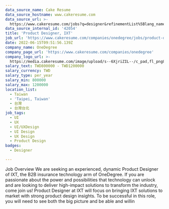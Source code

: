 ```yaml
---
data_source_name: Cake Resume
data_source_hostname: www.cakeresume.com
data_source_url: >-
  https://www.cakeresume.com/jobs?q=designer&refinementList%5Blang_name%5D%5B0%5D=English&refinementList%5Bsalary_type%5D=per_year
data_source_internal_id: '42054'
title: 'Product Designer, IXT'
job_url: 'https://www.cakeresume.com/companies/onedegree/jobs/product-designer-ixt'
date: 2022-06-15T09:51:56.139Z
company_name: OneDegree
company_page_url: 'https://www.cakeresume.com/companies/onedegree'
company_logo_url: >-
  https://media.cakeresume.com/image/upload/s--6XjriZIL--/c_pad,fl_png8,h_200,w_200/v1642045226/dn9ctblwuesbjr2edfkx.png
salary_text: TWD800000 - TWD1200000
salary_currency: TWD
salary_type: per_year
salary_min: 800000
salary_max: 1200000
location_list:
  - Taiwan
  - 'Taipei, Taiwan'
  - 台灣
  - 台灣台北
job_tags:
  - UI
  - UX
  - UI/UXDesign
  - UI Design
  - UX Design
  - Product Design
badges:
  - Designer

---
```


Job Overview We are seeking an experienced, dynamic Product Designer of IXT, the B2B insurance technology arm of OneDegree. If you are passionate about the power and possibilities that technology can unlock and are looking to deliver high-impact solutions to transform the industry, come join us! Product Designer at IXT will focus on bringing IXT solutions to market with strong product design insights. To be successful in this role, you will need to see both the big picture and be able and willin